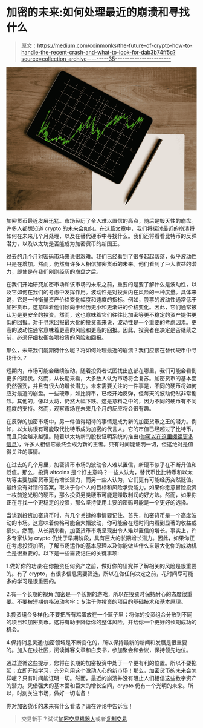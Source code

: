 # 加密的未来:如何处理最近的崩溃和寻找什么

> 原文：<https://medium.com/coinmonks/the-future-of-crypto-how-to-handle-the-recent-crash-and-what-to-look-for-dab3b74ff5c?source=collection_archive---------35----------------------->

![](img/42cd485c86681d9a2218d6ab0f504f6c.png)

加密货币最近发展迅猛。市场经历了令人难以置信的高点，随后是毁灭性的崩盘。许多人都想知道 crypto 的未来会如何。在这篇文章中，我们将探讨最近的崩溃将如何在未来几个月处理，以及在替代硬币中寻找什么。我们还将看看比特币的反弹潜力，以及以太坊是否能成为加密货币的新国王。

过去的几个月对密码市场来说很艰难。我们已经看到了很多起起落落，似乎波动性只是在增加。然而，仍然有许多人相信加密货币的未来。他们看到了巨大收益的潜力，即使是在我们刚刚经历的崩盘之后。

在我们开始研究加密市场和该市场的未来之前，重要的是要了解什么是波动性，以及它如何在我们的考虑中发挥作用。波动性是对投资内在风险的一种度量。具体来说，它是一种衡量资产价格变化幅度和速度的指标。例如，股票的波动性通常低于加密货币。这意味着他们倾向于经历更小和更渐进的价格变化。因此，它们通常被认为是更安全的投资。然而，这也意味着它们往往比加密等更不稳定的资产提供更低的回报。对于寻求回报最大化的投资者来说，波动性是一个重要的考虑因素。更高的波动性通常意味着更高的风险和更高的回报。因此，投资者在决定是否继续之前，必须仔细权衡每项投资的风险和回报。

那么，未来我们能期待什么呢？将如何处理最近的崩溃？我们应该在替代硬币中寻找什么？

短期内，市场可能会继续波动。随着投资者试图找出底部在哪里，我们可能会看到更多的起伏。然而，从长期来看，大多数人认为市场将会复苏。加密货币的基本面仍然强劲，并且有很大的增长潜力。未来需要关注的一件事是，不同的硬币将如何应对最近的崩盘。一些硬币，如比特币，已经开始反弹，但每天的波动仍然非常剧烈。其他的，像以太坊，仍然大幅下跌。这是意料之中的，因为不同的硬币有不同程度的支持。然而，观察市场在未来几个月的反应将会很有趣。

在反弹的加密市场中，另一件值得期待的事情是成为新的加密货币之王的潜力。例如，以太坊很有可能取代比特币成为加密的代言人。它的市值已经超过了比特币，而且只会越来越强。随着以太坊新的股权证明系统的推出([你可以在这里阅读更多信息](/@matthew.delbove/the-downfall-of-crypto-mining-ethereum-pos-to-kill-gpu-mining-a-new-boom-on-the-horizon-4c3dac995eed))，许多人相信它最终会成为新的王者。只有时间能证明一切，但这绝对是值得关注的事情。

在过去的几个月里，加密货币市场的波动令人难以置信，新硬币似乎在不断升值和贬值。那么，投资 altcoins 是个好主意吗？一些人认为，替代币比比特币和以太坊等主要加密货币更有增长潜力，而另一些人认为，它们更有可能经历突然贬值。最终没有对错的答案，取决于你个人的目标和风险承受能力。如果你愿意冒险投资一枚前途光明的硬币，那么投资另类硬币可能是赚取利润的好方法。然而，如果你正在寻找一个更稳定的投资，那么坚持使用主要的密码可能是一个更好的选择。

当谈到投资加密货币时，有几个关键的事情要记住。首先，加密货币是一个高度波动的市场。这意味着价格可能会大幅波动，你可能会在短时间内看到显著的收益或损失。然而，从长期来看，加密货币市场呈现出令人难以置信的增长。事实上，许多专家认为 crypto 仍处于早期阶段，具有巨大的长期增长潜力。因此，如果你正在考虑投资加密，了解市场运作的基本原理以及你能做些什么来最大化你的成功机会是很重要的。以下是一些需要记住的关键事项:

1.做好你的功课:在你投资任何资产之前，做好你的研究并了解相关的风险是很重要的。有了 crypto，有很多信息需要筛选，所以在做任何决定之前，花时间尽可能多的学习是很重要的。

2.有一个长期的视角:加密是一个长期的游戏，所以在投资时保持耐心的态度很重要。不要被短期价格波动套牢；专注于你投资的项目的基础技术和基本原理。

3.投资组合多样化:不要把所有鸡蛋放在一个篮子里；将你的投资组合分散到不同的项目和加密货币。这将有助于降低你的整体风险，并给你一个更好的长期成功的机会。

4.保持消息灵通:加密领域是不断变化的，所以保持最新的新闻和发展是很重要的。加入在线社区，阅读博客文章和白皮书，参加聚会和会议，保持领先地位。

通过遵循这些提示，您将在长期的加密投资中处于一个更有利的位置。所以不要拖延；立即开始学习，充分利用这个激动人心的新市场！那么，加密货币的未来会怎样呢？只有时间能证明一切。然而，最近的崩溃并没有阻止人们相信这些数字资产的潜力。凭借强大的基本面和巨大的增长空间，crypto 仍有一个光明的未来。所以，时刻关注市场，做好一切准备！

你对加密货币的未来有什么看法？请在评论中告诉我！

> 交易新手？试试[加密交易机器人](/coinmonks/crypto-trading-bot-c2ffce8acb2a)或者[复制交易](/coinmonks/top-10-crypto-copy-trading-platforms-for-beginners-d0c37c7d698c)